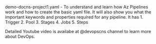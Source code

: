 demo-docns-project1.yaml - To understand and learn how Az Pipelines work and how to create the basic yaml file. It will also show you what the important keywords and properties required for any pipeline. It has
	1. Trigger
	2. Pool
	3. Stages
	4. Jobs
	5. Steps

Detailed Youtube video is availabe at @devopscns channel to learn more about DevOps.

